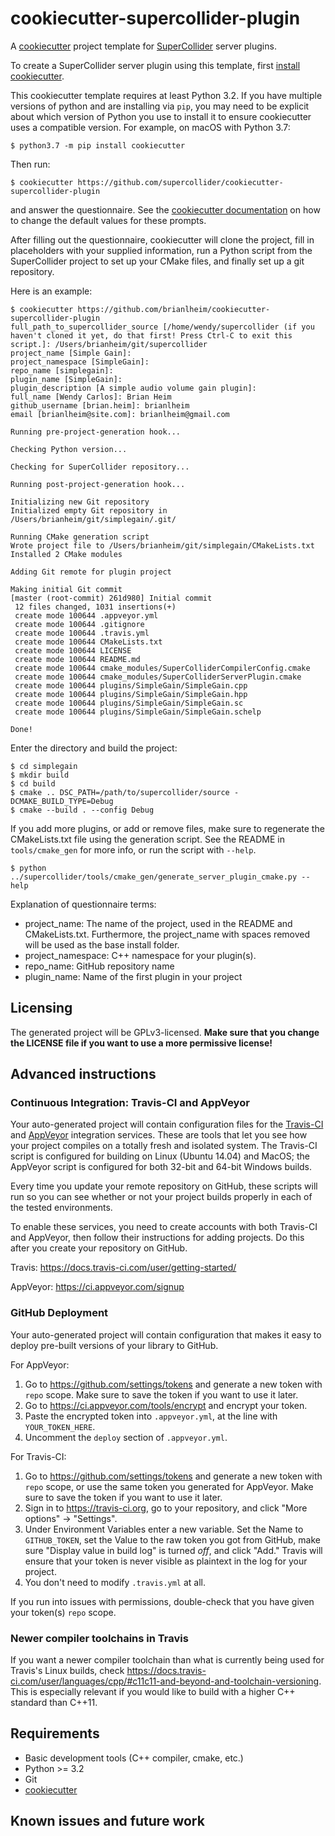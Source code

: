 cookiecutter-supercollider-plugin
=================================

A [cookiecutter] project template for [SuperCollider] server plugins.

To create a SuperCollider server plugin using this template, first
[install cookiecutter][installation instructions].

This cookiecutter template requires at least Python 3.2. If you have multiple versions of python and
are installing via `pip`, you may need to be explicit about which version of Python you use to
install it to ensure cookiecutter uses a compatible version. For example, on macOS with Python 3.7:

    $ python3.7 -m pip install cookiecutter

Then run:

    $ cookiecutter https://github.com/supercollider/cookiecutter-supercollider-plugin

and answer the questionnaire. See the [cookiecutter documentation] on how to change the default
values for these prompts.

After filling out the questionnaire, cookiecutter will clone the project, fill in placeholders with
your supplied information, run a Python script from the SuperCollider project to set up your CMake
files, and finally set up a git repository.

Here is an example:

    $ cookiecutter https://github.com/brianlheim/cookiecutter-supercollider-plugin
    full_path_to_supercollider_source [/home/wendy/supercollider (if you haven't cloned it yet, do that first! Press Ctrl-C to exit this script.]: /Users/brianheim/git/supercollider
    project_name [Simple Gain]:
    project_namespace [SimpleGain]:
    repo_name [simplegain]:
    plugin_name [SimpleGain]:
    plugin_description [A simple audio volume gain plugin]:
    full_name [Wendy Carlos]: Brian Heim
    github_username [brian.heim]: brianlheim
    email [brianlheim@site.com]: brianlheim@gmail.com

    Running pre-project-generation hook...

    Checking Python version...

    Checking for SuperCollider repository...

    Running post-project-generation hook...

    Initializing new Git repository
    Initialized empty Git repository in /Users/brianheim/git/simplegain/.git/

    Running CMake generation script
    Wrote project file to /Users/brianheim/git/simplegain/CMakeLists.txt
    Installed 2 CMake modules

    Adding Git remote for plugin project

    Making initial Git commit
    [master (root-commit) 261d980] Initial commit
     12 files changed, 1031 insertions(+)
     create mode 100644 .appveyor.yml
     create mode 100644 .gitignore
     create mode 100644 .travis.yml
     create mode 100644 CMakeLists.txt
     create mode 100644 LICENSE
     create mode 100644 README.md
     create mode 100644 cmake_modules/SuperColliderCompilerConfig.cmake
     create mode 100644 cmake_modules/SuperColliderServerPlugin.cmake
     create mode 100644 plugins/SimpleGain/SimpleGain.cpp
     create mode 100644 plugins/SimpleGain/SimpleGain.hpp
     create mode 100644 plugins/SimpleGain/SimpleGain.sc
     create mode 100644 plugins/SimpleGain/SimpleGain.schelp

    Done!

Enter the directory and build the project:

    $ cd simplegain
    $ mkdir build
    $ cd build
    $ cmake .. DSC_PATH=/path/to/supercollider/source -DCMAKE_BUILD_TYPE=Debug
    $ cmake --build . --config Debug

If you add more plugins, or add or remove files, make sure to regenerate the CMakeLists.txt file
using the generation script. See the README in `tools/cmake_gen` for more info, or run the script
with `--help`.

    $ python ../supercollider/tools/cmake_gen/generate_server_plugin_cmake.py --help

Explanation of questionnaire terms:

- project\_name: The name of the project, used in the README and CMakeLists.txt. Furthermore, the
  project\_name with spaces removed will be used as the base install folder.
- project\_namespace: C++ namespace for your plugin(s).
- repo\_name: GitHub repository name
- plugin\_name: Name of the first plugin in your project

Licensing
---------

The generated project will be GPLv3-licensed. **Make sure that you change the LICENSE file if you
want to use a more permissive license!**

Advanced instructions
---------------------

### Continuous Integration: Travis-CI and AppVeyor

Your auto-generated project will contain configuration files for the [Travis-CI][Travis] and
[AppVeyor] integration services. These are tools that let you see how your project compiles on a
totally fresh and isolated system. The Travis-CI script is configured for building on Linux (Ubuntu
14.04) and MacOS; the AppVeyor script is configured for both 32-bit and 64-bit Windows builds.

Every time you update your remote repository on GitHub, these scripts will run so you can see
whether or not your project builds properly in each of the tested environments.

To enable these services, you need to create accounts with both Travis-CI and AppVeyor, then follow
their instructions for adding projects. Do this after you create your repository on GitHub.

Travis: https://docs.travis-ci.com/user/getting-started/

AppVeyor: https://ci.appveyor.com/signup

### GitHub Deployment

Your auto-generated project will contain configuration that makes it easy to deploy pre-built
versions of your library to GitHub.

For AppVeyor:

1. Go to https://github.com/settings/tokens and generate a new token with `repo` scope. Make sure to
   save the token if you want to use it later.
2. Go to https://ci.appveyor.com/tools/encrypt and encrypt your token.
3. Paste the encrypted token into `.appveyor.yml`, at the line with `YOUR_TOKEN_HERE`.
4. Uncomment the `deploy` section of `.appveyor.yml`.

For Travis-CI:

1. Go to https://github.com/settings/tokens and generate a new token with `repo` scope, or use the
   same token you generated for AppVeyor. Make sure to save the token if you want to use it later.
2. Sign in to https://travis-ci.org, go to your repository, and click "More options" -> "Settings".
3. Under Environment Variables enter a new variable. Set the Name to `GITHUB_TOKEN`, set the Value
   to the raw token you got from GitHub, make sure "Display value in build log" is turned _off_, and
   click "Add." Travis will ensure that your token is never visible as plaintext in the log for your
   project.
4. You don't need to modify `.travis.yml` at all.

If you run into issues with permissions, double-check that you have given your token(s) `repo`
scope.

### Newer compiler toolchains in Travis

If you want a newer compiler toolchain than what is currently being used for Travis's Linux builds,
check https://docs.travis-ci.com/user/languages/cpp/#c11c11-and-beyond-and-toolchain-versioning.
This is especially relevant if you would like to build with a higher C++ standard than C++11.

Requirements
------------

* Basic development tools (C++ compiler, cmake, etc.)
* Python >= 3.2
* Git
* [cookiecutter]

Known issues and future work
----------------------------

[cookiecutter]: https://github.com/audreyr/cookiecutter
[cookiecutter documentation]: https://cookiecutter.readthedocs.io/en/0.9.1/advanced_usage.html#user-config-0-7-0
[SuperCollider]: https://github.com/supercollider/supercollider
[installation instructions]: http://cookiecutter.readthedocs.org/en/latest/installation.html
[Travis]: https://docs.travis-ci.com/user/getting-started/
[AppVeyor]: https://ci.appveyor.com/signup
